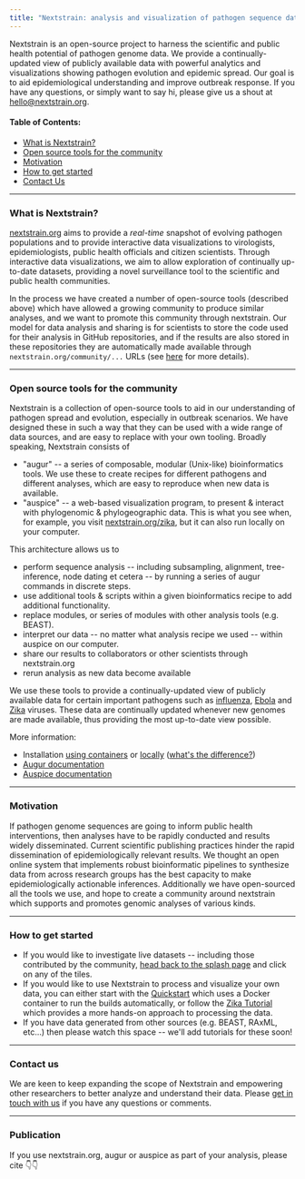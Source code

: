 ```yaml
---
title: "Nextstrain: analysis and visualization of pathogen sequence data"
---
```


Nextstrain is an open-source project to harness the scientific and public health potential of pathogen genome data. We provide a continually-updated view of publicly available data with powerful analytics and visualizations showing pathogen evolution and epidemic spread. Our goal is to aid epidemiological understanding and improve outbreak response. If you have any questions, or simply want to say hi, please give us a shout at [hello@nextstrain.org]((mailto:hello@nextstrain.org)).


#### Table of Contents:
* [What is Nextstrain?](#what-is-nextstrain)
* [Open source tools for the community](#open-source-tools-for-the-community)
* [Motivation](#motivation)
* [How to get started](#how-to-get-started)
* [Contact Us](#contact-us)

---

### What is Nextstrain?


[nextstrain.org](https://www.nextstrain.org) aims to provide a _real-time_ snapshot of evolving pathogen populations and to provide interactive data visualizations to virologists, epidemiologists, public health officials and citizen scientists.
Through interactive data visualizations, we aim to allow exploration of continually up-to-date datasets, providing a novel surveillance tool to the scientific and public health communities.


In the process we have created a number of open-source tools (described above) which have allowed a growing community to produce similar analyses, and we want to promote this community through nextstrain.
Our model for data analysis and sharing is for scientists to store the code used for their analysis in GitHub repositories, and if the results are also stored in these repositories they are automatically made available through `nextstrain.org/community/...` URLs (see [here](/docs/contributing/community-builds) for more details).

---
### Open source tools for the community

Nextstrain is a collection of open-source tools to aid in our understanding of pathogen spread and evolution, especially in outbreak scenarios.
We have designed these in such a way that they can be used with a wide range of data sources, and are easy to replace with your own tooling.
Broadly speaking, Nextstrain consists of 
* "augur" -- a series of composable, modular (Unix-like) bioinformatics tools.
We use these to create recipes for different pathogens and different analyses, which are easy to reproduce when new data is available.
* "auspice" -- a web-based visualization program, to present & interact with phylogenomic & phylogeographic data. 
This is what you see when, for example, you visit [nextstrain.org/zika](https://www.nextstrain.org/zika), but it can also run locally on your computer.


This architecture allows us to
- perform sequence analysis -- including subsampling, alignment, tree-inference, node dating et cetera -- by running a series of augur commands in discrete steps.
- use additional tools & scripts within a given bioinformatics recipe to add additional functionality.
- replace modules, or series of modules with other analysis tools (e.g. BEAST).
- interpret our data -- no matter what analysis recipe we used -- within auspice on our computer.
- share our results to collaborators or other scientists through nextstrain.org
- rerun analysis as new data become available


We use these tools to provide a continually-updated view of publicly available data for certain important pathogens such as [influenza](https://www.nextstrain.org/flu), [Ebola](https://www.nextstrain.org/ebola) and [Zika](https://www.nextstrain.org/zika) viruses.
These data are continually updated whenever new genomes are made available, thus providing the most up-to-date view possible.


More information:
* Installation [using containers](./container-installation) or [locally](./local-installation) ([what's the difference?](./local-vs-container-install))
* [Augur documentation](/docs/bioinformatics/introduction-to-augur)
* [Auspice documentation](/docs/interpretation/auspice)


---
### Motivation

If pathogen genome sequences are going to inform public health interventions, then analyses have to be rapidly conducted and results widely disseminated.
Current scientific publishing practices hinder the rapid dissemination of epidemiologically relevant results.
We thought an open online system that implements robust bioinformatic pipelines to synthesize data from across research groups has the best capacity to make epidemiologically actionable inferences.
Additionally we have open-sourced all the tools we use, and hope to create a community around nextstrain which supports and promotes genomic analyses of various kinds.



---
### How to get started

* If you would like to investigate live datasets -- including those contributed by the community, [head back to the splash page](/) and click on any of the tiles.
* If you would like to use Nextstrain to process and visualize your own data, you can either start with the [Quickstart](/docs/getting-started/quickstart) which uses a Docker container to run the builds automatically, or follow the [Zika Tutorial](/docs/tutorials/zika) which provides a more hands-on approach to processing the data.
* If you have data generated from other sources (e.g. BEAST, RAxML, etc...) then please watch this space -- we'll add tutorials for these soon!

---
### Contact us

We are keen to keep expanding the scope of Nextstrain and empowering other researchers to better analyze and understand their data.
Please [get in touch with us](mailto:hello@nextstrain.org) if you have any questions or comments.

---
### Publication
If you use nextstrain.org, augur or auspice as part of your analysis, please cite 👇👇

